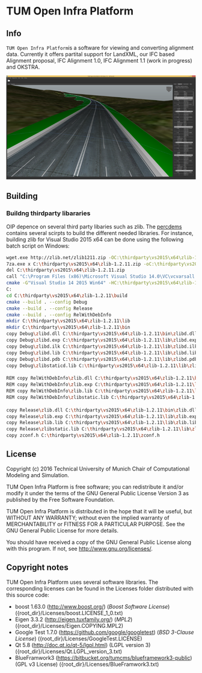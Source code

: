 # TUM Open Infra Platform

## Info

`TUM Open Infra Platform`is a software for viewing and converting alignment data. Currently it offers partital support for LandXML, our IFC based Alignment proposal, IFC Alignment 1.0, IFC Alignment 1.1 (work in progress) and OKSTRA.

![Beta1_5_Windows8_1.png](screenshots/Beta1_5_Windows8_1.png)

## Building

### Buildng thirdparty libararies

OIP depence on several third party libaries such as zlib. The [percdems](http://bitbucket.org/Vertexwahn/percdems/src) contains several scirpts to build the different needed libraries. For instance, building zlib for Visual Studio 2015 x64 can be done using the following batch script on Windows:

```bash
wget.exe http://zlib.net/zlib1211.zip -OC:\thirdparty\vs2015\x64\zlib-1.2.11.zip
7za.exe x C:\thirdparty\vs2015\x64\zlib-1.2.11.zip -oC:\thirdparty\vs2015\x64
del C:\thirdparty\vs2015\x64\zlib-1.2.11.zip
call "C:\Program Files (x86)\Microsoft Visual Studio 14.0\VC\vcvarsall.bat" amd64
cmake -G"Visual Studio 14 2015 Win64" -HC:\thirdparty\vs2015\x64\zlib-1.2.11 -BC:\thirdparty\vs2015\x64\zlib-1.2.11\build
C:
cd C:\thirdparty\vs2015\x64\zlib-1.2.11\build
cmake --build . --config Debug
cmake --build . --config Release
cmake --build . --config RelWithDebInfo
mkdir C:\thirdparty\vs2015\x64\zlib-1.2.11\lib
mkdir C:\thirdparty\vs2015\x64\zlib-1.2.11\bin
copy Debug\zlibd.dll C:\thirdparty\vs2015\x64\zlib-1.2.11\bin\zlibd.dll
copy Debug\zlibd.exp C:\thirdparty\vs2015\x64\zlib-1.2.11\lib\zlibd.exp
copy Debug\zlibd.ilk C:\thirdparty\vs2015\x64\zlib-1.2.11\lib\zlibd.ilk
copy Debug\zlibd.lib C:\thirdparty\vs2015\x64\zlib-1.2.11\lib\zlibd.lib
copy Debug\zlibd.pdb C:\thirdparty\vs2015\x64\zlib-1.2.11\lib\zlibd.pdb
copy Debug\zlibstaticd.lib C:\thirdparty\vs2015\x64\zlib-1.2.11\lib\zlibstaticd.lib

REM copy RelWithDebInfo\zlib.dll C:\thirdparty\vs2015\x64\zlib-1.2.11\bin\zlib.dll
REM copy RelWithDebInfo\zlib.exp C:\thirdparty\vs2015\x64\zlib-1.2.11\lib\zlib.exp
REM copy RelWithDebInfo\zlib.lib C:\thirdparty\vs2015\x64\zlib-1.2.11\lib\zlib.lib
REM copy RelWithDebInfo\zlibstatic.lib C:\thirdparty\vs2015\x64\zlib-1.2.11\lib\zlibstatic.lib

copy Release\zlib.dll C:\thirdparty\vs2015\x64\zlib-1.2.11\bin\zlib.dll
copy Release\zlib.exp C:\thirdparty\vs2015\x64\zlib-1.2.11\lib\zlib.exp
copy Release\zlib.lib C:\thirdparty\vs2015\x64\zlib-1.2.11\lib\zlib.lib
copy Release\zlibstatic.lib C:\thirdparty\vs2015\x64\zlib-1.2.11\lib\zlibstatic.lib
copy zconf.h C:\thirdparty\vs2015\x64\zlib-1.2.11\zconf.h
```

## License

Copyright (c) 2016 Technical University of Munich
Chair of Computational Modeling and Simulation.

TUM Open Infra Platform is free software; you can redistribute it and/or modify
it under the terms of the GNU General Public License Version 3
as published by the Free Software Foundation.

TUM Open Infra Platform is distributed in the hope that it will be useful,
but WITHOUT ANY WARRANTY; without even the implied warranty of
MERCHANTABILITY or FITNESS FOR A PARTICULAR PURPOSE. See the
GNU General Public License for more details.

You should have received a copy of the GNU General Public License
along with this program. If not, see <http://www.gnu.org/licenses/>.

## Copyright notes
TUM Open Infra Platform uses several software libraries. The corresponding licenses can be found in the Licenses folder distributed with this source code:

* boost 1.63.0 (http://www.boost.org/) (*Boost Software License*) ({root_dir}/Licenses/boost.LICENSE_1_0.txt)
* Eigen 3.3.2 (http://eigen.tuxfamily.org/) (*MPL2*) ({root_dir}/Licenses/Eigen.COPYING.MPL2)
* Google Test 1.7.0 (https://github.com/google/googletest) (*BSD 3-Clause License*) ({root_dir}/Licenses/GoogleTest.LICENSE)
* Qt 5.8 (http://doc.qt.io/qt-5/lgpl.html) (LGPL version 3) ({root_dir}/Licenses/Qt.LGPL_version_3.txt)
* BlueFramwork3 (https://bitbucket.org/tumcms/blueframework3-public) (GPL v3 License) ({root_dir}/Licenses/BlueFramwork3.txt)

